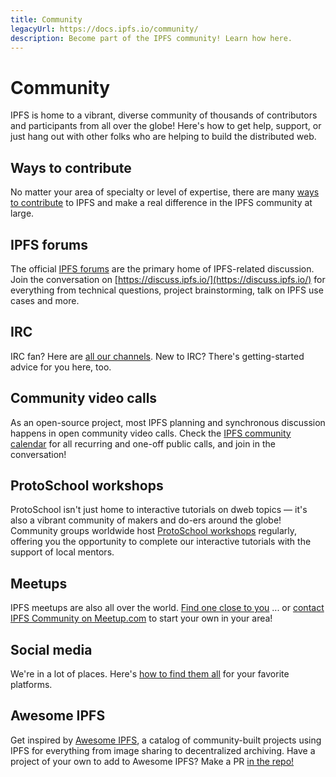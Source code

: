 ```yaml
---
title: Community
legacyUrl: https://docs.ipfs.io/community/
description: Become part of the IPFS community! Learn how here.
---
```


# Community

IPFS is home to a vibrant, diverse community of thousands of contributors and participants from all over the globe! Here's how to get help, support, or just hang out with other folks who are helping to build the distributed web.

## Ways to contribute

No matter your area of specialty or level of expertise, there are many [ways to contribute](/community/contribute/ways-to-contribute/) to IPFS and make a real difference in the IPFS community at large.

## IPFS forums

The official [IPFS forums](https://discuss.ipfs.io/) are the primary home of IPFS-related discussion. Join the conversation on [https://discuss.ipfs.io/](https://discuss.ipfs.io/) for everything from technical questions, project brainstorming, talk on IPFS use cases and more.

## IRC

IRC fan? Here are [all our channels](irc). New to IRC? There's getting-started advice for you here, too.

## Community video calls

As an open-source project, most IPFS planning and synchronous discussion happens in open community video calls. Check the [IPFS community calendar](https://calendar.google.com/calendar/embed?src=ipfs.io_eal36ugu5e75s207gfjcu0ae84@group.calendar.google.com) for all recurring and one-off public calls, and join in the conversation!

## ProtoSchool workshops

ProtoSchool isn't just home to interactive tutorials on dweb topics — it's also a vibrant community of makers and do-ers around the globe! Community groups worldwide host [ProtoSchool workshops](https://proto.school/#/events) regularly, offering you the opportunity to complete our interactive tutorials with the support of local mentors.

## Meetups

IPFS meetups are also all over the world. [Find one close to you](https://www.meetup.com/members/249142444/) ... or [contact IPFS Community on Meetup.com](https://secure.meetup.com/messages/?new_convo=true&member_id=249142444&name=IPFS+Community) to start your own in your area!

## Social media

We're in a lot of places. Here's [how to find them all](social-media) for your favorite platforms.

## Awesome IPFS

Get inspired by [Awesome IPFS](https://awesome.ipfs.io/), a catalog of community-built projects using IPFS for everything from image sharing to decentralized archiving. Have a project of your own to add to Awesome IPFS? Make a PR [in the repo!](https://github.com/ipfs/awesome-ipfs)
